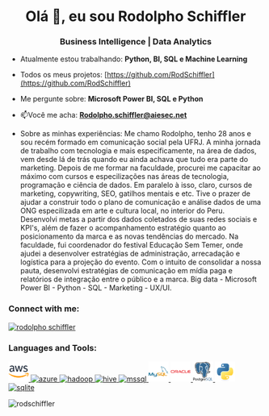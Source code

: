 <h1 align="center">Olá 👋, eu sou Rodolpho Schiffler</h1>
<h3 align="center">Business Intelligence | Data Analytics</h3>

- Atualmente estou trabalhando: **Python, BI, SQL e Machine Learning**

- Todos os meus projetos: [https://github.com/RodSchiffler](https://github.com/RodSchiffler)

- Me pergunte sobre: **Microsoft Power BI, SQL e Python**

- 📫Você me acha: **Rodolpho.schiffler@aiesec.net**

- Sobre as minhas experiências: Me chamo Rodolpho, tenho 28 anos e sou recém formado em comunicação social pela UFRJ. A minha jornada de trabalho com tecnologia e mais especificamente, na área de dados, vem desde lá de trás quando eu ainda achava que tudo era parte do marketing. Depois de me formar na faculdade, procurei me capacitar ao máximo com cursos e especilizações nas áreas de tecnologia, programação e ciência de dados. Em paralelo à isso, claro, cursos de marketing, copywriting, SEO, gatilhos mentais e etc.
Tive o prazer de ajudar a construir todo o plano de comunicação e análise dados de uma ONG especilizada em arte e cultura local, no interior do Peru. Desenvolvi metas a partir dos dados coletados de suas redes sociais e KPI's, além de fazer o acompanhamento estratégio quanto ao posicionamento da marca e as novas tendências do mercado.
Na faculdade, fui coordenador do festival Educação Sem Temer, onde ajudei a desenvolver estratégias de administração, arrecadação e logística para a projeção do evento. Com o intuito de consolidar a nossa pauta, desenvolvi estratégias de comunicação em mídia paga e relatórios de integração entre o público e a marca.
 Big data - Microsoft Power BI - Python - SQL - Marketing - UX/UI.

<h3 align="left">Connect with me:</h3>
<p align="left">
<a href="https://linkedin.com/in/rodolpho schiffler" target="blank"><img align="center" src="https://raw.githubusercontent.com/rahuldkjain/github-profile-readme-generator/master/src/images/icons/Social/linked-in-alt.svg" alt="rodolpho schiffler" height="30" width="40" /></a>
</p>

<h3 align="left">Languages and Tools:</h3>
<p align="left"> <a href="https://aws.amazon.com" target="_blank" rel="noreferrer"> <img src="https://raw.githubusercontent.com/devicons/devicon/master/icons/amazonwebservices/amazonwebservices-original-wordmark.svg" alt="aws" width="40" height="40"/> </a> <a href="https://azure.microsoft.com/en-in/" target="_blank" rel="noreferrer"> <img src="https://www.vectorlogo.zone/logos/microsoft_azure/microsoft_azure-icon.svg" alt="azure" width="40" height="40"/> </a> <a href="https://hadoop.apache.org/" target="_blank" rel="noreferrer"> <img src="https://www.vectorlogo.zone/logos/apache_hadoop/apache_hadoop-icon.svg" alt="hadoop" width="40" height="40"/> </a> <a href="https://hive.apache.org/" target="_blank" rel="noreferrer"> <img src="https://www.vectorlogo.zone/logos/apache_hive/apache_hive-icon.svg" alt="hive" width="40" height="40"/> </a> <a href="https://www.microsoft.com/en-us/sql-server" target="_blank" rel="noreferrer"> <img src="https://www.svgrepo.com/show/303229/microsoft-sql-server-logo.svg" alt="mssql" width="40" height="40"/> </a> <a href="https://www.mysql.com/" target="_blank" rel="noreferrer"> <img src="https://raw.githubusercontent.com/devicons/devicon/master/icons/mysql/mysql-original-wordmark.svg" alt="mysql" width="40" height="40"/> </a> <a href="https://www.oracle.com/" target="_blank" rel="noreferrer"> <img src="https://raw.githubusercontent.com/devicons/devicon/master/icons/oracle/oracle-original.svg" alt="oracle" width="40" height="40"/> </a> <a href="https://www.postgresql.org" target="_blank" rel="noreferrer"> <img src="https://raw.githubusercontent.com/devicons/devicon/master/icons/postgresql/postgresql-original-wordmark.svg" alt="postgresql" width="40" height="40"/> </a> <a href="https://www.python.org" target="_blank" rel="noreferrer"> <img src="https://raw.githubusercontent.com/devicons/devicon/master/icons/python/python-original.svg" alt="python" width="40" height="40"/> </a> <a href="https://www.sqlite.org/" target="_blank" rel="noreferrer"> <img src="https://www.vectorlogo.zone/logos/sqlite/sqlite-icon.svg" alt="sqlite" width="40" height="40"/> </a> </p>

<p><img align="center" src="https://github-readme-stats.vercel.app/api/top-langs?username=rodschiffler&show_icons=true&locale=en&layout=compact" alt="rodschiffler" /></p>



<!---
- 👋 Hi, I’m @RodSchiffler
- 👀 I’m interested in ...
- 🌱 I’m currently learning ...
- 💞️ I’m looking to collaborate on ...
- 📫 How to reach me ...


RodSchiffler/RodSchiffler is a ✨ special ✨ repository because its `README.md` (this file) appears on your GitHub profile.
You can click the Preview link to take a look at your changes.
--->
